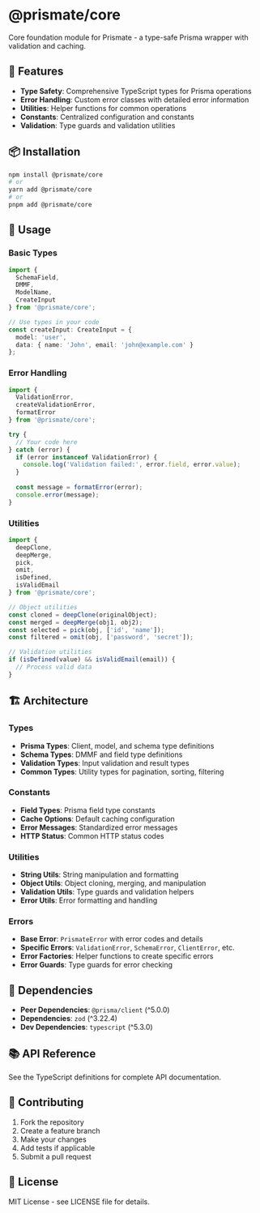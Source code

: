 # @prismate/core

Core foundation module for Prismate - a type-safe Prisma wrapper with validation and caching.

## 🚀 Features

- **Type Safety**: Comprehensive TypeScript types for Prisma operations
- **Error Handling**: Custom error classes with detailed error information
- **Utilities**: Helper functions for common operations
- **Constants**: Centralized configuration and constants
- **Validation**: Type guards and validation utilities

## 📦 Installation

```bash
npm install @prismate/core
# or
yarn add @prismate/core
# or
pnpm add @prismate/core
```

## 🔧 Usage

### Basic Types

```typescript
import { 
  SchemaField, 
  DMMF, 
  ModelName, 
  CreateInput 
} from '@prismate/core';

// Use types in your code
const createInput: CreateInput = {
  model: 'user',
  data: { name: 'John', email: 'john@example.com' }
};
```

### Error Handling

```typescript
import { 
  ValidationError, 
  createValidationError,
  formatError 
} from '@prismate/core';

try {
  // Your code here
} catch (error) {
  if (error instanceof ValidationError) {
    console.log('Validation failed:', error.field, error.value);
  }
  
  const message = formatError(error);
  console.error(message);
}
```

### Utilities

```typescript
import { 
  deepClone, 
  deepMerge, 
  pick, 
  omit,
  isDefined,
  isValidEmail 
} from '@prismate/core';

// Object utilities
const cloned = deepClone(originalObject);
const merged = deepMerge(obj1, obj2);
const selected = pick(obj, ['id', 'name']);
const filtered = omit(obj, ['password', 'secret']);

// Validation utilities
if (isDefined(value) && isValidEmail(email)) {
  // Process valid data
}
```

## 🏗️ Architecture

### Types
- **Prisma Types**: Client, model, and schema type definitions
- **Schema Types**: DMMF and field type definitions
- **Validation Types**: Input validation and result types
- **Common Types**: Utility types for pagination, sorting, filtering

### Constants
- **Field Types**: Prisma field type constants
- **Cache Options**: Default caching configuration
- **Error Messages**: Standardized error messages
- **HTTP Status**: Common HTTP status codes

### Utilities
- **String Utils**: String manipulation and formatting
- **Object Utils**: Object cloning, merging, and manipulation
- **Validation Utils**: Type guards and validation helpers
- **Error Utils**: Error formatting and handling

### Errors
- **Base Error**: `PrismateError` with error codes and details
- **Specific Errors**: `ValidationError`, `SchemaError`, `ClientError`, etc.
- **Error Factories**: Helper functions to create specific errors
- **Error Guards**: Type guards for error checking

## 🔗 Dependencies

- **Peer Dependencies**: `@prisma/client` (^5.0.0)
- **Dependencies**: `zod` (^3.22.4)
- **Dev Dependencies**: `typescript` (^5.3.0)

## 📚 API Reference

See the TypeScript definitions for complete API documentation.

## 🤝 Contributing

1. Fork the repository
2. Create a feature branch
3. Make your changes
4. Add tests if applicable
5. Submit a pull request

## 📄 License

MIT License - see LICENSE file for details. 